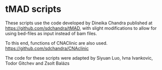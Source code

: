 # tMAD scripts

These scripts use the code developed by Dineika Chandra published at https://github.com/sdchandra/tMAD, with slight modifications to allow for using bed-files as input instead of bam files.

To this end, functions of CNAClinic are also used. https://github.com/sdchandra/CNAclinic 

The code for these scripts were adapted by Siyuan Luo, Ivna Ivankovic, Todor Gitchev and Zsolt Balázs
